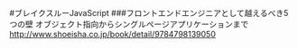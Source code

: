 #ブレイクスルーJavaScript
###フロントエンドエンジニアとして越えるべき5つの壁 オブジェクト指向からシングルページアプリケーションまで 
http://www.shoeisha.co.jp/book/detail/9784798139050
